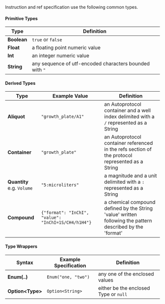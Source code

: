Instruction and ref specification use the following common types.

#### Primitive Types
| Type             | Definition
|-                 |-
| **Boolean**      | `true` or `false`
| **Float**        | a floating point numeric value
| **Int**          | an integer numeric value
| **String**       | any sequence of utf-encoded characters bounded with `"`

#### Derived Types
| Type                        | Example Value                                       | Definition
|-                            |-                                                    |-
| **Aliquot**                 | `"growth_plate/A1"`                                 | an Autoprotocol container and a well index delimited with a `/` represented as a String
| **Container**               | `"growth_plate"`                                    | an Autoprotocol container referenced in the refs section of the protocol represented as a String
| **Quantity**  e.g. `Volume` | `"5:microliters"`                                   | a magnitude and a unit delimited with a `:` represented as a String
| **Compound**                | `{"format": "InChI", "value": "InChI=1S/CH4/h1H4"}` | a chemical compound defined by the String 'value' written following the pattern described by the 'format'

#### Type Wrappers
| Syntax             | Example Specification | Definition
|-                   |-                      |-
| **Enum(..)**       | `Enum("one, "two")`   | any one of the enclosed values
| **Option\<Type\>** | `Option<String>`      | either be the enclosed Type or `null`
